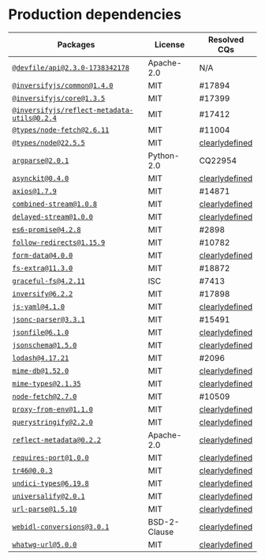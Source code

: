 # Production dependencies

| Packages | License | Resolved CQs |
| --- | --- | --- |
| [`@devfile/api@2.3.0-1738342178`](https://github.com/GIT_USER_ID/GIT_REPO_ID.git) | Apache-2.0 | N/A |
| [`@inversifyjs/common@1.4.0`](git+https://github.com/inversify/monorepo.git) | MIT | #17894 |
| [`@inversifyjs/core@1.3.5`](git+https://github.com/inversify/monorepo.git) | MIT | #17399 |
| [`@inversifyjs/reflect-metadata-utils@0.2.4`](git+https://github.com/inversify/monorepo.git) | MIT | #17412 |
| [`@types/node-fetch@2.6.11`](https://github.com/DefinitelyTyped/DefinitelyTyped.git) | MIT | #11004 |
| [`@types/node@22.5.5`](https://github.com/DefinitelyTyped/DefinitelyTyped.git) | MIT | [clearlydefined](https://clearlydefined.io/definitions/npm/npmjs/@types/node/22.5.5) |
| [`argparse@2.0.1`](https://github.com/nodeca/argparse.git) | Python-2.0 | CQ22954 |
| [`asynckit@0.4.0`](git+https://github.com/alexindigo/asynckit.git) | MIT | [clearlydefined](https://clearlydefined.io/definitions/npm/npmjs/-/asynckit/0.4.0) |
| [`axios@1.7.9`](https://github.com/axios/axios.git) | MIT | #14871 |
| [`combined-stream@1.0.8`](git://github.com/felixge/node-combined-stream.git) | MIT | [clearlydefined](https://clearlydefined.io/definitions/npm/npmjs/-/combined-stream/1.0.8) |
| [`delayed-stream@1.0.0`](git://github.com/felixge/node-delayed-stream.git) | MIT | [clearlydefined](https://clearlydefined.io/definitions/npm/npmjs/-/delayed-stream/1.0.0) |
| [`es6-promise@4.2.8`](git://github.com/stefanpenner/es6-promise.git) | MIT | #2898 |
| [`follow-redirects@1.15.9`](git+ssh://git@github.com/follow-redirects/follow-redirects.git) | MIT | #10782 |
| [`form-data@4.0.0`](git://github.com/form-data/form-data.git) | MIT | [clearlydefined](https://clearlydefined.io/definitions/npm/npmjs/-/form-data/4.0.0) |
| [`fs-extra@11.3.0`](https://github.com/jprichardson/node-fs-extra) | MIT | #18872 |
| [`graceful-fs@4.2.11`](https://github.com/isaacs/node-graceful-fs) | ISC | #7413 |
| [`inversify@6.2.2`](https://github.com/inversify/InversifyJS.git) | MIT | #17898 |
| [`js-yaml@4.1.0`](https://github.com/nodeca/js-yaml.git) | MIT | [clearlydefined](https://clearlydefined.io/definitions/npm/npmjs/-/js-yaml/4.1.0) |
| [`jsonc-parser@3.3.1`](https://github.com/microsoft/node-jsonc-parser) | MIT | #15491 |
| [`jsonfile@6.1.0`](git@github.com:jprichardson/node-jsonfile.git) | MIT | [clearlydefined](https://clearlydefined.io/definitions/npm/npmjs/-/jsonfile/6.1.0) |
| [`jsonschema@1.5.0`](git://github.com/tdegrunt/jsonschema.git) | MIT | [clearlydefined](https://clearlydefined.io/definitions/npm/npmjs/-/jsonschema/1.5.0) |
| [`lodash@4.17.21`](https://github.com/lodash/lodash.git) | MIT | #2096 |
| [`mime-db@1.52.0`](https://github.com/jshttp/mime-db.git) | MIT | [clearlydefined](https://clearlydefined.io/definitions/npm/npmjs/-/mime-db/1.52.0) |
| [`mime-types@2.1.35`](https://github.com/jshttp/mime-types.git) | MIT | [clearlydefined](https://clearlydefined.io/definitions/npm/npmjs/-/mime-types/2.1.35) |
| [`node-fetch@2.7.0`](https://github.com/bitinn/node-fetch.git) | MIT | #10509 |
| [`proxy-from-env@1.1.0`](https://github.com/Rob--W/proxy-from-env.git) | MIT | [clearlydefined](https://clearlydefined.io/definitions/npm/npmjs/-/proxy-from-env/1.1.0) |
| [`querystringify@2.2.0`](https://github.com/unshiftio/querystringify) | MIT | [clearlydefined](https://clearlydefined.io/definitions/npm/npmjs/-/querystringify/2.2.0) |
| [`reflect-metadata@0.2.2`](https://github.com/rbuckton/reflect-metadata.git) | Apache-2.0 | [clearlydefined](https://clearlydefined.io/definitions/npm/npmjs/-/reflect-metadata/0.2.2) |
| [`requires-port@1.0.0`](https://github.com/unshiftio/requires-port) | MIT | [clearlydefined](https://clearlydefined.io/definitions/npm/npmjs/-/requires-port/1.0.0) |
| [`tr46@0.0.3`](git+https://github.com/Sebmaster/tr46.js.git) | MIT | [clearlydefined](https://clearlydefined.io/definitions/npm/npmjs/-/tr46/0.0.3) |
| [`undici-types@6.19.8`](git+https://github.com/nodejs/undici.git) | MIT | [clearlydefined](https://clearlydefined.io/definitions/npm/npmjs/-/undici-types/6.19.8) |
| [`universalify@2.0.1`](git+https://github.com/RyanZim/universalify.git) | MIT | [clearlydefined](https://clearlydefined.io/definitions/npm/npmjs/-/universalify/2.0.1) |
| [`url-parse@1.5.10`](https://github.com/unshiftio/url-parse.git) | MIT | [clearlydefined](https://clearlydefined.io/definitions/npm/npmjs/-/url-parse/1.5.10) |
| [`webidl-conversions@3.0.1`](https://github.com/jsdom/webidl-conversions.git) | BSD-2-Clause | [clearlydefined](https://clearlydefined.io/definitions/npm/npmjs/-/webidl-conversions/3.0.1) |
| [`whatwg-url@5.0.0`](https://github.com/jsdom/whatwg-url.git) | MIT | [clearlydefined](https://clearlydefined.io/definitions/npm/npmjs/-/whatwg-url/5.0.0) |
